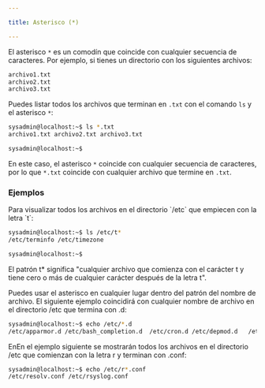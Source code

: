 ```yaml
---

title: Asterisco (*)

---
```


El asterisco `*` es un comodín que coincide con cualquier secuencia de caracteres. Por ejemplo, si tienes un directorio con los siguientes archivos:

```bash
archivo1.txt
archivo2.txt
archivo3.txt
```

Puedes listar todos los archivos que terminan en `.txt` con el comando `ls` y el asterisco `*`:

```bash
sysadmin@localhost:~$ ls *.txt
archivo1.txt archivo2.txt archivo3.txt

sysadmin@localhost:~$
```

En este caso, el asterisco `*` coincide con cualquier secuencia de caracteres, por lo que `*.txt` coincide con cualquier archivo que termine en `.txt`.

<Card>
    
### Ejemplos


<Card>   
Para visualizar todos los archivos en el directorio `/etc` que empiecen con la letra `t`:

```bash
sysadmin@localhost:~$ ls /etc/t*
/etc/terminfo /etc/timezone                                      

sysadmin@localhost:~$
```

El patrón t* significa "cualquier archivo que comienza con el carácter t y tiene cero o más de cualquier carácter después de la letra t".
</Card>

<Card>
    
Puedes usar el asterisco en cualquier lugar dentro del patrón del nombre de archivo. El siguiente ejemplo coincidirá con cualquier nombre de archivo en el directorio /etc que termina con .d:

```bash
sysadmin@localhost:~$ echo /etc/*.d                                 
/etc/apparmor.d /etc/bash_completion.d  /etc/cron.d /etc/depmod.d   /etc/fstab.d /etc/init.d /etc/insserv.conf.d /etc/ld.so.conf.d /etc/logrotate.d /etc/modprobe.d /etc/pam.d /etc/profile.d /etc/rc0.d /etc/rc1.d /etc/rc2.d /etc/rc3.d /etc/rc4.d /etc/rc5.d /etc/rc6.d /etc/rcS.d /etc/rsyslog.d /etc/sudoers.d /etc/sysctl.d  /etc/update-motd.d
```

</Card>

<Card>
    
EnEn el ejemplo siguiente se mostrarán todos los archivos en el directorio /etc que comienzan con la letra r y terminan con .conf:

```bash
sysadmin@localhost:~$ echo /etc/r*.conf                             
/etc/resolv.conf /etc/rsyslog.conf
```

</Card>

</Card>